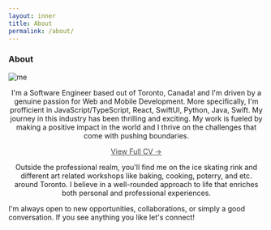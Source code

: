```yaml
---
layout: inner
title: About
permalink: /about/
---
```

### About

![me](../img/me.JPG)

<p align="center">
I'm a Software Engineer based out of Toronto, Canada! and I'm driven by a genuine passion for Web and Mobile Development. More specifically, I'm profficient in JavaScript/TypeScript, React, SwiftUI, Python, Java, Swift. My journey in this industry has been thrilling and exciting. My work is fueled by making a positive impact in the world and I thrive on the challenges that come with pushing boundaries.

</p>

<p align="center">
  <a href="https://read.cv/joharido" title="Donya Johari CV" style="color: rgb(68, 68, 68);">
    <span style="caret-color: #444444;">View Full CV&nbsp;→</span>
  </a>
</p>

<p align="center">
Outside the professional realm, you'll find me on the ice skating rink and different art related workshops like baking, cooking, poterry, and etc. around Toronto. I believe in a well-rounded approach to life that enriches both personal and professional experiences.

I'm always open to new opportunities, collaborations, or simply a good conversation. If you see anything you like let's connect!
</p>



